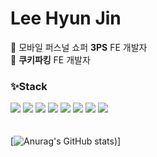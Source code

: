 # Lee Hyun Jin

<!--
**hyundang/hyundang** is a ✨ _special_ ✨ repository because its `README.md` (this file) appears on your GitHub profile.

Here are some ideas to get you started:

- 🔭 I’m currently working on ...
- 🌱 I’m currently learning ...
- 👯 I’m looking to collaborate on ...
- 🤔 I’m looking for help with ...
- 💬 Ask me about ...
- 📫 How to reach me: ...
- 😄 Pronouns: ...
- ⚡ Fun fact: ...
-->
👗 모바일 퍼스널 쇼퍼 **3PS** FE 개발자  
🍪 **쿠키파킹** FE 개발자   

### ✨Stack
<a href="[연결할 링크]" target="_blank"><img src="https://img.shields.io/badge/javascript-F7DF1E?style=flat-square&logo=JavaScript&logoColor=white"/></a>
<a href="[연결할 링크]" target="_blank"><img src="https://img.shields.io/badge/typescript-3178C6?style=flat-square&logo=TypeScript&logoColor=white"/></a>
<a href="[연결할 링크]" target="_blank"><img src="https://img.shields.io/badge/python-3776AB?style=flat-square&logo=Python&logoColor=white"/></a>
<a href="[연결할 링크]" target="_blank"><img src="https://img.shields.io/badge/React-61DAFB?style=flat-square&logo=React&logoColor=white"/></a>
<a href="[연결할 링크]" target="_blank"><img src="https://img.shields.io/badge/Next.js-000000?style=flat-square&logo=Next.js&logoColor=white"/></a>
<a href="[연결할 링크]" target="_blank"><img src="https://img.shields.io/badge/Node.js-339933?style=flat-square&logo=Node.js&logoColor=white"/></a>
<a href="[연결할 링크]" target="_blank"><img src="https://img.shields.io/badge/mongoDB-47A248?style=flat-square&logo=MongoDB&logoColor=white"/></a>
<a href="[연결할 링크]" target="_blank"><img src="https://img.shields.io/badge/styled-DB7093?style=flat-square&logo=styled-components&logoColor=white"/></a>  
<br></br>
[![Anurag's GitHub stats](https://github-readme-stats.vercel.app/api?username=hyundang&show_icons=true&theme=radical))]
